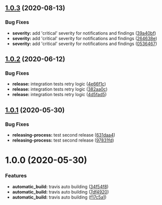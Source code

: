 ## [1.0.3](https://github.com/ibm-cloud-security/security-advisor-sdk-python/compare/v1.0.2...v1.0.3) (2020-08-13)


### Bug Fixes

* **severity:** add 'critical' severity for notifications and findings ([39a40bf](https://github.com/ibm-cloud-security/security-advisor-sdk-python/commit/39a40bf14df304fe33e7c60c59e49ae584594b10))
* **severity:** add 'critical' severity for notifications and findings ([264638e](https://github.com/ibm-cloud-security/security-advisor-sdk-python/commit/264638e85d8013c77e3e99553bfe6567bb150bb9))
* **severity:** add 'critical' severity for notifications and findings ([0536467](https://github.com/ibm-cloud-security/security-advisor-sdk-python/commit/0536467e0716fcfc903809f42694b29b8ff7f9b5))

## [1.0.2](https://github.com/ibm-cloud-security/security-advisor-sdk-python/compare/v1.0.1...v1.0.2) (2020-06-12)


### Bug Fixes

* **release:** integration tests retry logic ([4e66f1c](https://github.com/ibm-cloud-security/security-advisor-sdk-python/commit/4e66f1c7cb288b70ec287735c3a2f19f7cffaf2d))
* **release:** integration tests retry logic ([382aa0c](https://github.com/ibm-cloud-security/security-advisor-sdk-python/commit/382aa0cbadfd5981d10969288e16acbde98e9410))
* **release:** integration tests retry logic ([4d5fad5](https://github.com/ibm-cloud-security/security-advisor-sdk-python/commit/4d5fad5b992adc45e49a1c00440a55c89196ebf6))

## [1.0.1](https://github.com/ibm-cloud-security/security-advisor-sdk-python/compare/v1.0.0...v1.0.1) (2020-05-30)


### Bug Fixes

* **releasing-process:** test second release ([631daa4](https://github.com/ibm-cloud-security/security-advisor-sdk-python/commit/631daa4a009d650613ff7168f68cb6bc2818c9d6))
* **releasing-process:** test second release ([97831fd](https://github.com/ibm-cloud-security/security-advisor-sdk-python/commit/97831fd20786278a412a0b212e3c50555333d201))

# 1.0.0 (2020-05-30)


### Features

* **automatic_build:** travis auto building ([34f54f8](https://github.com/ibm-cloud-security/security-advisor-sdk-python/commit/34f54f8679d1bedaafe9a03ff1177c5b7a007a5e))
* **automatic_build:** travis auto building ([7df4920](https://github.com/ibm-cloud-security/security-advisor-sdk-python/commit/7df492000b0d140d1968f43d81094608311bc186))
* **automatic_build:** travis auto building ([f17c5a1](https://github.com/ibm-cloud-security/security-advisor-sdk-python/commit/f17c5a1dbd987e9093e188465e83ae8b3da796c7))
